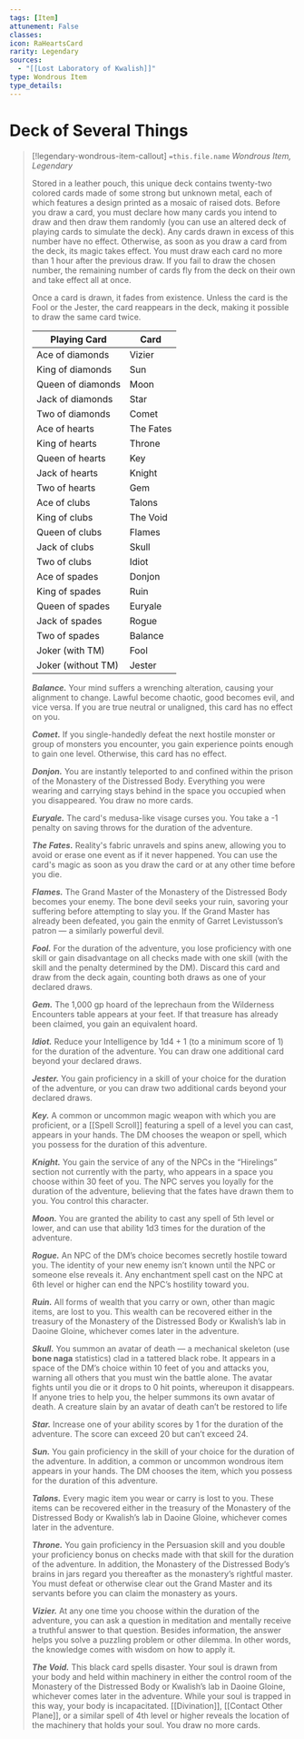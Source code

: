 ```yaml
---
tags: [Item]
attunement: False
classes: 
icon: RaHeartsCard
rarity: Legendary
sources:
  - "[[Lost Laboratory of Kwalish]]"
type: Wondrous Item
type_details: 
---
```

# Deck of Several Things
>[!legendary-wondrous-item-callout] `=this.file.name`
>*Wondrous Item, Legendary*
>
>Stored in a leather pouch, this unique deck contains twenty-two colored cards made of some strong but unknown metal, each of which features a design printed as a mosaic of raised dots. Before you draw a card, you must declare how many cards you intend to draw and then draw them randomly (you can use an altered deck of playing cards to simulate the deck). Any cards drawn in excess of this number have no effect. Otherwise, as soon as you draw a card from the deck, its magic takes effect. You must draw each card no more than 1 hour after the previous draw. If you fail to draw the chosen number, the remaining number of cards fly from the deck on their own and take effect all at once.
>
>Once a card is drawn, it fades from existence. Unless the card is the Fool or the Jester, the card reappears in the deck, making it possible to draw the same card twice.
>
>
>
>| Playing Card | Card |
>| --- | --- |
>| Ace of diamonds | Vizier |
>| King of diamonds | Sun |
>| Queen of diamonds | Moon |
>| Jack of diamonds | Star |
>| Two of diamonds | Comet |
>| Ace of hearts | The Fates |
>| King of hearts | Throne |
>| Queen of hearts | Key |
>| Jack of hearts | Knight |
>| Two of hearts | Gem |
>| Ace of clubs | Talons |
>| King of clubs | The Void |
>| Queen of clubs | Flames |
>| Jack of clubs | Skull |
>| Two of clubs | Idiot |
>| Ace of spades | Donjon |
>| King of spades | Ruin |
>| Queen of spades | Euryale |
>| Jack of spades | Rogue |
>| Two of spades | Balance |
>| Joker (with TM) | Fool |
>| Joker (without TM) | Jester |
>
>***Balance.*** Your mind suffers a wrenching alteration, causing your alignment to change. Lawful become chaotic, good becomes evil, and vice versa. If you are true neutral or unaligned, this card has no effect on you.
>
>***Comet.*** If you single-handedly defeat the next hostile monster or group of monsters you encounter, you gain experience points enough to gain one level. Otherwise, this card has no effect.
>
>***Donjon.*** You are instantly teleported to and confined within the prison of the Monastery of the Distressed Body. Everything you were wearing and carrying stays behind in the space you occupied when you disappeared. You draw no more cards.
>
>***Euryale.*** The card's medusa-like visage curses you. You take a -1 penalty on saving throws for the duration of the adventure.
>
>***The Fates.*** Reality's fabric unravels and spins anew, allowing you to avoid or erase one event as if it never happened. You can use the card's magic as soon as you draw the card or at any other time before you die.
>
>***Flames.*** The Grand Master of the Monastery of the Distressed Body becomes your enemy. The bone devil seeks your ruin, savoring your suffering before attempting to slay you. If the Grand Master has already been defeated, you gain the enmity of Garret Levistusson’s patron — a similarly powerful devil.
>
>***Fool.*** For the duration of the adventure, you lose proficiency with one skill or gain disadvantage on all checks made with one skill (with the skill and the penalty determined by the DM). Discard this card and draw from the deck again, counting both draws as one of your declared draws.
>
>***Gem.*** The 1,000 gp hoard of the leprechaun from the Wilderness Encounters table appears at your feet. If that treasure has already been claimed, you gain an equivalent hoard.
>
>***Idiot.*** Reduce your Intelligence by 1d4 + 1 (to a minimum score of 1) for the duration of the adventure. You can draw one additional card beyond your declared draws.
>
>***Jester.*** You gain proficiency in a skill of your choice for the duration of the adventure, or you can draw two additional cards beyond your declared draws.
>
>***Key.*** A common or uncommon magic weapon with which you are proficient, or a [[Spell Scroll]] featuring a spell of a level you can cast, appears in your hands. The DM chooses the weapon or spell, which you possess for the duration of this adventure.
>
>***Knight.*** You gain the service of any of the NPCs in the “Hirelings” section not currently with the party, who appears in a space you choose within 30 feet of you. The NPC serves you loyally for the duration of the adventure, believing that the fates have drawn them to you. You control this character.
>
>***Moon.*** You are granted the ability to cast any spell of 5th level or lower, and can use that ability 1d3 times for the duration of the adventure.
>
>***Rogue.*** An NPC of the DM’s choice becomes secretly hostile toward you. The identity of your new enemy isn’t known until the NPC or someone else reveals it. Any enchantment spell cast on the NPC at 6th level or higher can end the NPC’s hostility toward you.
>
>***Ruin.*** All forms of wealth that you carry or own, other than magic items, are lost to you. This wealth can be recovered either in the treasury of the Monastery of the Distressed Body or Kwalish’s lab in Daoine Gloine, whichever comes later in the adventure.
>
>***Skull.*** You summon an avatar of death — a mechanical skeleton (use **bone naga** statistics) clad in a tattered black robe. It appears in a space of the DM’s choice within 10 feet of you and attacks you, warning all others that you must win the battle alone. The avatar fights until you die or it drops to 0 hit points, whereupon it disappears. If anyone tries to help you, the helper summons its own avatar of death. A creature slain by an avatar of death can’t be restored to life
>
>***Star.*** Increase one of your ability scores by 1 for the duration of the adventure. The score can exceed 20 but can’t exceed 24.
>
>***Sun.*** You gain proficiency in the skill of your choice for the duration of the adventure. In addition, a common or uncommon wondrous item appears in your hands. The DM chooses the item, which you possess for the duration of this adventure.
>
>***Talons.*** Every magic item you wear or carry is lost to you. These items can be recovered either in the treasury of the Monastery of the Distressed Body or Kwalish’s lab in Daoine Gloine, whichever comes later in the adventure.
>
>***Throne.*** You gain proficiency in the Persuasion skill and you double your proficiency bonus on checks made with that skill for the duration of the adventure. In addition, the Monastery of the Distressed Body’s brains in jars regard you thereafter as the monastery’s rightful master. You must defeat or otherwise clear out the Grand Master and its servants before you can claim the monastery as yours.
>
>***Vizier.*** At any one time you choose within the duration of the adventure, you can ask a question in meditation and mentally receive a truthful answer to that question. Besides information, the answer helps you solve a puzzling problem or other dilemma. In other words, the knowledge comes with wisdom on how to apply it.
>
>***The Void.*** This black card spells disaster. Your soul is drawn from your body and held within machinery in either the control room of the Monastery of the Distressed Body or Kwalish’s lab in Daoine Gloine, whichever comes later in the adventure. While your soul is trapped in this way, your body is incapacitated. [[Divination]], [[Contact Other Plane]], or a similar spell of 4th level or higher reveals the location of the machinery that holds your soul. You draw no more cards.
>
>
